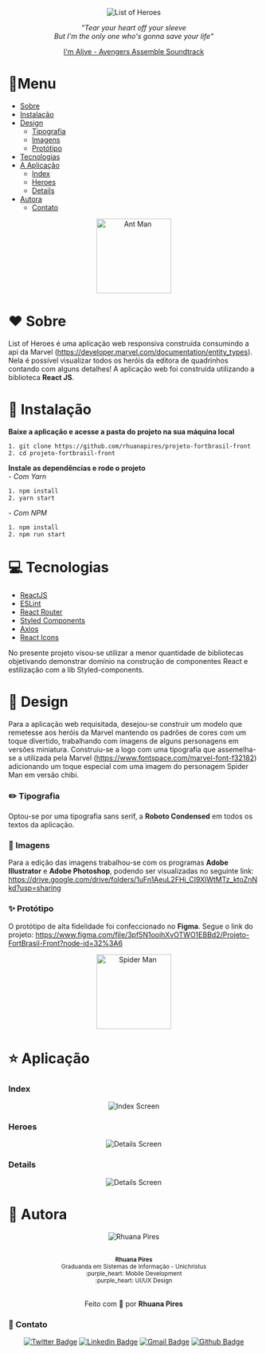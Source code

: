 <div align="center">

![List of Heroes](https://firebasestorage.googleapis.com/v0/b/testefortbrasil.appspot.com/o/images%2Fminilogo.png?alt=media&token=b227a6ba-7356-47c2-8915-b692fb223075)

<i>
"Tear your heart off your sleeve<br>
But I'm the only one who's gonna save your life"</i><br>

[I'm Alive - Avengers Assemble Soundtrack](https://www.youtube.com/watch?v=5Uxti1ELAkA)

</div>

# :book:Menu

- [Sobre](#heart-sobre)
- [Instalação](#floppy_disk-instalação)
- [Design](#triangular_ruler-design)
  - [Tipografia](#pencil2-tipografia)
  - [Imagens](#art-imagens)
  - [Protótipo](#sparkles-protótipo)
- [Tecnologias](#computer-tecnologias)
- [A Aplicação](#star-aplicação)
  - [Index](#index)
  - [Heroes](#heroes)
  - [Details](#details)
- [Autora](#raising_hand-autora)
  - [Contato](#iphone-contato)
  
<div align="center">
<img src="https://firebasestorage.googleapis.com/v0/b/testefortbrasil.appspot.com/o/images%2Floading.gif?alt=media&token=05d3f7c0-cd08-4c41-b14d-69881416e7b2" alt="Ant Man" height="150" width="150"/></div>
</div>

# :heart: Sobre

List of Heroes é uma aplicação web responsiva construída consumindo a api da Marvel (https://developer.marvel.com/documentation/entity_types). Nela é possível visualizar todos os heróis da editora de quadrinhos contando com alguns detalhes!
A aplicação web foi construída utilizando a biblioteca **React JS**.

# :floppy_disk: Instalação

**Baixe a aplicação e acesse a pasta do projeto na sua máquina local**

```
1. git clone https://github.com/rhuanapires/projeto-fortbrasil-front
2. cd projeto-fortbrasil-front
```

**Instale as dependências e rode o projeto**<br>
_- Com Yarn_

```
1. npm install
2. yarn start
```

_- Com NPM_

```
1. npm install
2. npm run start
```

# :computer: Tecnologias

- [ReactJS](https://reactjs.org/)
- [ESLint](https://eslint.org)
- [React Router](https://reactrouter.com/web/guides/quick-start)
- [Styled Components](https://styled-components.com)
- [Axios](https://github.com/axios/axios)
- [React Icons](https://react-icons.github.io/react-icons/)

No presente projeto visou-se utilizar a menor quantidade de bibliotecas objetivando demonstrar domínio na construção de componentes React e estilização com a lib Styled-components.

# :triangular_ruler: Design

Para a aplicação web requisitada, desejou-se construir um modelo que remetesse aos heróis da Marvel mantendo os padrões de cores com um toque divertido, trabalhando com ímagens de alguns personagens em versões miniatura.
Construiu-se a logo com uma tipografia que assemelha-se a utilizada pela Marvel (https://www.fontspace.com/marvel-font-f32182) adicionando um toque especial com uma imagem do personagem Spider Man em versão chibi.

### :pencil2: Tipografia

Optou-se por uma tipografia sans serif, a **Roboto Condensed** em todos os textos da aplicação.

### :art: Imagens

Para a edição das imagens trabalhou-se com os programas **Adobe Illustrator** e **Adobe Photoshop**, podendo ser visualizadas no seguinte link: https://drive.google.com/drive/folders/1uFn1AeuL2FHj_CI9XlWtMTz_ktoZnNkd?usp=sharing

### :sparkles: Protótipo

O protótipo de alta fidelidade foi confeccionado no **Figma**. Segue o link do projeto: https://www.figma.com/file/3pf5N1ooihXvOTWO1EBBd2/Projeto-FortBrasil-Front?node-id=32%3A6

<div align="center">
<img src="https://firebasestorage.googleapis.com/v0/b/testefortbrasil.appspot.com/o/images%2Ficon.png?alt=media&token=c2c4dfcc-faed-4c49-a865-77c6d719c53a" alt="Spider Man" height="150" width="150"/>   
</div>

# :star: Aplicação

### Index
  
<div align="center">
<img src="https://firebasestorage.googleapis.com/v0/b/testefortbrasil.appspot.com/o/screens%2FIndex.png?alt=media&token=272e850a-5544-420e-95f9-b0067c3c8014" alt="Index Screen"/>   
</div>

  
### Heroes

<div align="center">
<img src="https://firebasestorage.googleapis.com/v0/b/testefortbrasil.appspot.com/o/screens%2FHeroes.png?alt=media&token=f41766e8-c1ff-4a83-8360-52d8a2cb7886" alt="Details Screen"/>   
</div>

### Details

<div align="center">
<img src="https://firebasestorage.googleapis.com/v0/b/testefortbrasil.appspot.com/o/screens%2FDetails.png?alt=media&token=5716bb55-1b05-440c-a90d-4b46a2f46a85" alt="Details Screen"/>   
</div>
  
# :raising_hand: Autora

<div align="center">
  
  ![Rhuana Pires](https://firebasestorage.googleapis.com/v0/b/testefortbrasil.appspot.com/o/profile%2Fprofile2.png?alt=media&token=70db12b3-c14b-4f50-8845-8033214a0692)
  
 <br />
 <sub><b>Rhuana Pires</b><br>
  Graduanda em Sistemas de Informação - Unichristus<br />
  :purple_heart: Mobile Development<br />
  :purple_heart: UI/UX Design</sub>
  <br/><br/>
  
  Feito com :purple_heart: por **Rhuana Pires**
  
</div>

### :iphone: Contato

<div align="center">

[![Twitter Badge](https://img.shields.io/badge/-@rhuanapires-1ca0f1?style=flat-square&labelColor=1ca0f1&logo=twitter&logoColor=white&link=https://twitter.com/rhuanapires)](https://twitter.com/rhuanapires) [![Linkedin Badge](https://img.shields.io/badge/-Rhuana%20Pires-blue?style=flat-square&logo=Linkedin&logoColor=white&link=https://www.linkedin.com/in/rhuanapires/)](https://www.linkedin.com/in/rhuanapires/) 
[![Gmail Badge](https://img.shields.io/badge/-rhuanapires@gmail.com-c14438?style=flat-square&logo=Gmail&logoColor=white&link=mailto:rhuanapires@gmail.com)](mailto:rhuanapires@gmail.com) [![Github Badge](https://img.shields.io/badge/-Portfolio-000000?style=flat-square&logo=Github&logoColor=white&labelColor=000000&https://rhuanapires.github.io)](https://rhuanapires.github.io)

</div>
